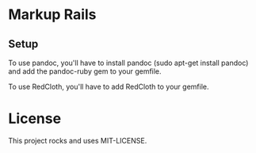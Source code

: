 # Markup Rails

## Setup

To use pandoc, you'll have to install pandoc (sudo apt-get install pandoc) and add the pandoc-ruby gem to your gemfile.

To use RedCloth, you'll have to add RedCloth to your gemfile.

# License

This project rocks and uses MIT-LICENSE.